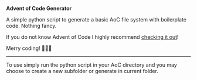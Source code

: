 **Advent of Code Generator**

A simple python script to generate a basic AoC file system with boilerplate code. Nothing fancy.

If you do not know Advent of Code I highly recommend [checking it out](https://adventofcode.com/)!

Merry coding! 🎅🎅🎅

---

To use simply run the python script in your AoC directory and you may choose to create a new subfolder or generate in current folder.